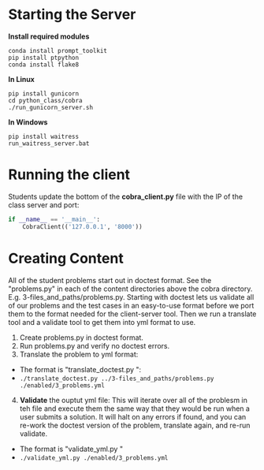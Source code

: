 # Starting the Server
**Install required modules**
```
conda install prompt_toolkit
pip install ptpython
conda install flake8
```
**In Linux**
```
pip install gunicorn
cd python_class/cobra
./run_gunicorn_server.sh
```
**In Windows**
```
pip install waitress
run_waitress_server.bat
```
  
# Running the client
Students update the bottom of the **cobra_client.py** file with the IP of the class server and port:
```python
if __name__ == '__main__':
    CobraClient(('127.0.0.1', '8000'))
```
  
# Creating Content
All of the student problems start out in doctest format.  See the "problems.py" in each of the content directories above the cobra directory.  E.g. 3-files_and_paths/problems.py.  Starting with doctest lets us validate all of our problems and the test cases in an easy-to-use format before we port them to the format needed for the client-server tool.  Then we run a translate tool and a validate tool to get them into yml format to use.

1. Create problems.py in doctest format.
2. Run problems.py and verify no doctest errors.
3. Translate the problem to yml format:
  * The format is "translate_doctest.py <source doctest file> <dest yml file>":
  * `./translate_doctest.py ../3-files_and_paths/problems.py ./enabled/3_problems.yml`
4. **Validate** the ouptut yml file:
  This will iterate over all of the problesm in teh file and 
  execute them the same way that they would be run when a user 
  submits a solution.  It will halt on any errors if found, and
  you can re-work the doctest version of the problem, translate
  again, and re-run validate.  
  * The format is "validate_yml.py <yml file path>"
  * `./validate_yml.py ./enabled/3_problems.yml`
